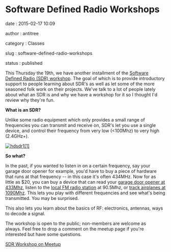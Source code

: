 Software Defined Radio Workshops
================================

date
:   2015-02-17 10:09

author
:   antitree

category
:   Classes

slug
:   software-defined-radio-workshops

status
:   published

This Thursday the 19th, we have another installment of the [Software
Defined Radio (SDR)
workshop](http://www.meetup.com/Interlock-Rochester-Hackerspace/events/220284849/).
The goal of which is to provide introductory support to people learning
about SDR's as well as let some of the more seasoned folk work on their
projects. We've talk to a lot of people lately about what an SDR is and
why we have a workshop for it so I thought I'd review why they're fun.

**What is an SDR?**

Unlike some radio equipment which only provides a small range of
frequencies you can transmit and receive on, SDR's let you use a single
device, and control their frequency from very low (\<100Mhz) to very
high (2.4GHz+).

[![hdsdr1[1]](http://www.interlockroc.org/wp-content/uploads/2015/02/hdsdr11-300x169.jpg)](http://www.interlockroc.org/wp-content/uploads/2015/02/hdsdr11.jpg)

**So what?**

In the past, if you wanted to listen in on a certain frequency, say your
garage door opener for example, you'd have to buy a piece of hardware
that runs at that frequency -- in this case it's often 434MHz. Now for
as little as \$20, you can buy a device that can read your [garage door
opener at
433Mhz](http://www.rtl-sdr.com/using-rtl-sdr-ti-chronos-rf-wristwatch-copy-garage-door-opener/),
listen to the [local FM radio
station](http://www.rtl-sdr.com/video-tutorial-hak5-gnu-radio-fm-radio-receiver/)
at 90.5Mhz, or [track airplanes at
1090Mhz](http://www.rtl-sdr.com/adsb-aircraft-radar-with-rtl-sdr/). This
lets you play with different frequencies and see what's being
transmitted. You may be surprised.

This also lets you learn about the basics of RF: electronics,
antennas, ways to decode a signal.

The workshop is open to the public; non-members are welcome as
always. Feel free to drop a comment on the meetup page if you're
interested but have some questions.

[SDR Workshop on
Meetup](http://www.meetup.com/Interlock-Rochester-Hackerspace/events/220284849/)

 

